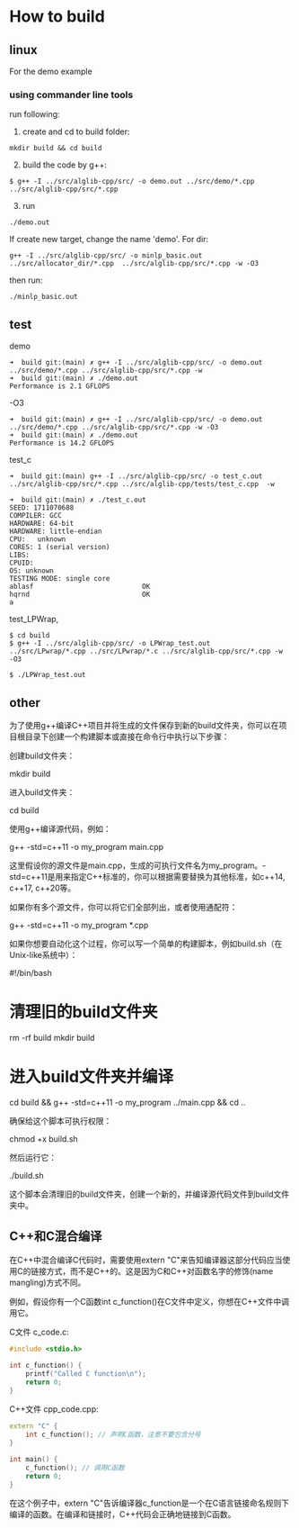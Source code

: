 # How to build

## linux
For the demo example
### using commander line tools

run following:
1. create and cd to build folder:
```
mkdir build && cd build
```
2. build the code by g++:
```
$ g++ -I ../src/alglib-cpp/src/ -o demo.out ../src/demo/*.cpp ../src/alglib-cpp/src/*.cpp
```
3. run 
```
./demo.out
```

If create new target, change the name  'demo'. For dir:
```Console
g++ -I ../src/alglib-cpp/src/ -o minlp_basic.out ../src/allocator_dir/*.cpp  ../src/alglib-cpp/src/*.cpp -w -O3
```
then run:
```Console
./minlp_basic.out
```


## test
demo
```Console
➜  build git:(main) ✗ g++ -I ../src/alglib-cpp/src/ -o demo.out ../src/demo/*.cpp ../src/alglib-cpp/src/*.cpp -w
➜  build git:(main) ✗ ./demo.out 
Performance is 2.1 GFLOPS
```
-O3
```Console
➜  build git:(main) ✗ g++ -I ../src/alglib-cpp/src/ -o demo.out ../src/demo/*.cpp ../src/alglib-cpp/src/*.cpp -w -O3
➜  build git:(main) ✗ ./demo.out 
Performance is 14.2 GFLOPS
```
test_c
```Console
➜  build git:(main) g++ -I ../src/alglib-cpp/src/ -o test_c.out  ../src/alglib-cpp/src/*.cpp ../src/alglib-cpp/tests/test_c.cpp  -w 

➜  build git:(main) ✗ ./test_c.out
SEED: 1711070688
COMPILER: GCC
HARDWARE: 64-bit
HARDWARE: little-endian
CPU:   unknown
CORES: 1 (serial version)
LIBS:  
CPUID:
OS: unknown
TESTING MODE: single core
ablasf                           OK
hqrnd                            OK
a
```
test_LPWrap, 
```Console
$ cd build
$ g++ -I ../src/alglib-cpp/src/ -o LPWrap_test.out  ../src/LPwrap/*.cpp ../src/LPwrap/*.c ../src/alglib-cpp/src/*.cpp -w  -O3

$ ./LPWrap_test.out
```



## other
为了使用g++编译C++项目并将生成的文件保存到新的build文件夹，你可以在项目根目录下创建一个构建脚本或直接在命令行中执行以下步骤：

创建build文件夹：

mkdir build

进入build文件夹：

cd build

使用g++编译源代码，例如：

g++ -std=c++11 -o my_program main.cpp

这里假设你的源文件是main.cpp，生成的可执行文件名为my_program。-std=c++11是用来指定C++标准的，你可以根据需要替换为其他标准，如c++14, c++17, c++20等。

如果你有多个源文件，你可以将它们全部列出，或者使用通配符：

g++ -std=c++11 -o my_program *.cpp

如果你想要自动化这个过程，你可以写一个简单的构建脚本，例如build.sh（在Unix-like系统中）：

#!/bin/bash
 
# 清理旧的build文件夹
rm -rf build
mkdir build
 
# 进入build文件夹并编译
cd build && g++ -std=c++11 -o my_program ../main.cpp && cd ..

确保给这个脚本可执行权限：

chmod +x build.sh

然后运行它：

./build.sh

这个脚本会清理旧的build文件夹，创建一个新的，并编译源代码文件到build文件夹中。


##  C++和C混合编译
在C++中混合编译C代码时，需要使用extern "C"来告知编译器这部分代码应当使用C的链接方式，而不是C++的。这是因为C和C++对函数名字的修饰(name mangling)方式不同。

例如，假设你有一个C函数int c_function()在C文件中定义，你想在C++文件中调用它。

C文件 c_code.c:
```c
#include <stdio.h>
 
int c_function() {
    printf("Called C function\n");
    return 0;
}
```
C++文件 cpp_code.cpp:
```Cpp
extern "C" {
    int c_function(); // 声明C函数，注意不要包含分号
}
 
int main() {
    c_function(); // 调用C函数
    return 0;
}
```
在这个例子中，extern "C"告诉编译器c_function是一个在C语言链接命名规则下编译的函数。在编译和链接时，C++代码会正确地链接到C函数。

